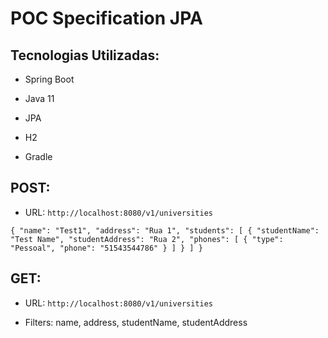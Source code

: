 # POC Specification JPA

## Tecnologias Utilizadas:

- Spring Boot

- Java 11

- JPA

- H2

- Gradle

## POST:

- URL: `http://localhost:8080/v1/universities`

`{
"name": "Test1",
"address": "Rua 1",
"students": [
{
"studentName": "Test Name",
"studentAddress": "Rua 2",
"phones": [
{
"type": "Pessoal",
"phone": "51543544786"
}
]
}
]
}`

## GET:

- URL: `http://localhost:8080/v1/universities`

- Filters: name, address, studentName, studentAddress
